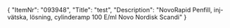 {
  "ItemNr": "093948",
  "Title": "test",
  "Description": "NovoRapid Penfill, inj-vätska, lösning, cylinderamp 100 E/ml Novo Nordisk Scandi"
}